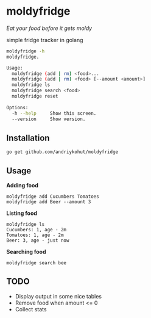 moldyfridge
===========

*Eat your food before it gets moldy*

simple fridge tracker in golang

```bash
moldyfridge -h
moldyfridge.

Usage:
  moldyfridge (add | rm) <food>...
  moldyfridge (add | rm) <food> [--amount <amount>]
  moldyfridge ls
  moldyfridge search <food>
  moldyfridge reset
  
Options:
  -h --help     Show this screen.
  --version     Show version.
```

## Installation
`go get github.com/andriykohut/moldyfridge`

## Usage
**Adding food**
```
moldyfridge add Cucumbers Tomatoes
moldyfridge add Beer --amount 3
```
**Listing food**
```
moldyfridge ls
Cucumbers: 1, age - 2m
Tomatoes: 1, age - 2m
Beer: 3, age - just now
```
**Searching food**
```
moldyfridge search bee
```

## TODO
- Display output in some nice tables
- Remove food when amount <= 0
- Collect stats
